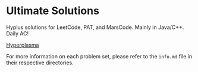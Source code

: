 # Ultimate Solutions

Hyplus solutions for LeetCode, PAT, and MarsCode. Mainly in Java/C++. Daily AC!

<a href="https://www.hyperplasma.top/category/dev/">Hyperplasma</a>

For more information on each problem set, please refer to the `info.md` file in their respective directories.
